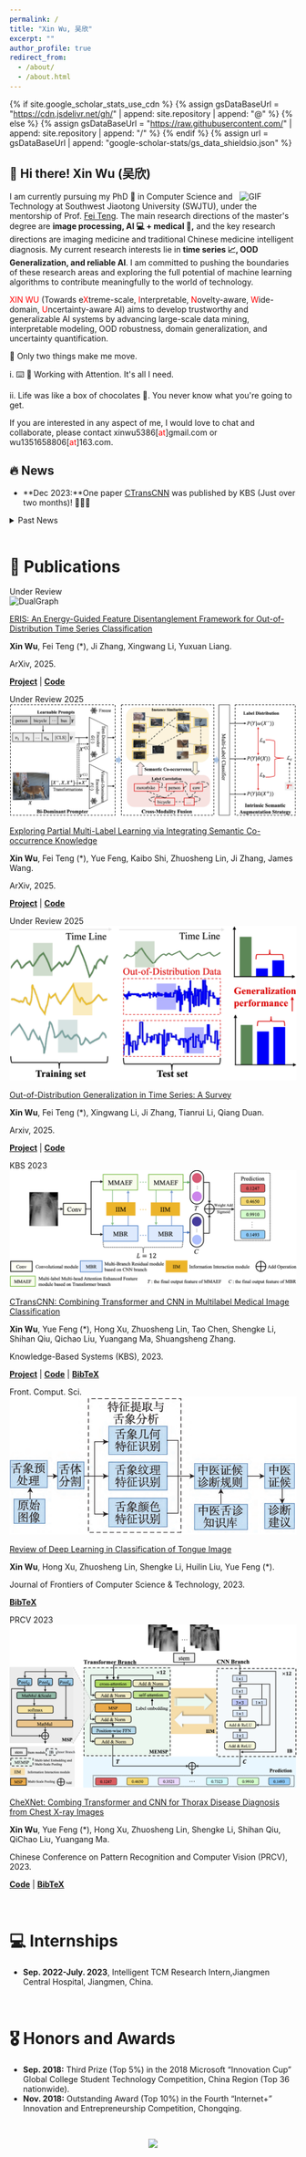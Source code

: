 ```yaml
---
permalink: /
title: "Xin Wu, 吴欣"
excerpt: ""
author_profile: true
redirect_from:
  - /about/
  - /about.html
---
```


{% if site.google_scholar_stats_use_cdn %}
{% assign gsDataBaseUrl = "https://cdn.jsdelivr.net/gh/" | append: site.repository | append: "@" %}
{% else %}
{% assign gsDataBaseUrl = "https://raw.githubusercontent.com/" | append: site.repository | append: "/" %}
{% endif %}
{% assign url = gsDataBaseUrl | append: "google-scholar-stats/gs_data_shieldsio.json" %}

<span class='anchor' id='about-me'></span>

## 👋 Hi there! Xin Wu (吴欣)

<img align="right" alt="GIF" src="https://media.giphy.com/media/LnQjpWaON8nhr21vNW/giphy.gif" width="100" title=" Say HI">

I am currently pursuing my PhD 🔭 in Computer Science and Technology at Southwest Jiaotong University (SWJTU), under the mentorship of Prof. [Fei Teng](https://faculty.swjtu.edu.cn/tengfei). The main research directions of the master's degree are **image processing, AI 💻 + medical 🏥,** and the key research directions are imaging medicine and traditional Chinese medicine intelligent diagnosis. My current research interests lie in **time series 📈, OOD Generalization, and reliable AI**. I am committed to pushing the boundaries of these research areas and exploring the full potential of machine learning algorithms to contribute meaningfully to the world of technology.

<span style="color: red;">XIN WU</span> (Towards e<span style="color: red;">X</span>treme-scale, <span style="color: red;">I</span>nterpretable, <span style="color: red;">N</span>ovelty-aware, <span style="color: red;">W</span>ide-domain, <span style="color: red;">U</span>ncertainty-aware AI) aims to develop trustworthy and generalizable AI systems by advancing large-scale data mining, interpretable modeling, OOD robustness, domain generalization, and uncertainty quantification.

🤔 Only two things make me move.

i. ⌨️ 🧱 Working with Attention. It's all I need.

ii. Life was like a box of chocolates 🍫. You never know what you're going to get.

<!-- iii. ❤️ I like running 🏃‍♀️, eating 🐮, traveling 🏝, and bicycling 🚴. -->

If you are interested in any aspect of me, I would love to chat and collaborate, please contact xinwu5386[<span style="color: red;">at</span>]gmail.com or wu1351658806[<span style="color: red;">at</span>]163.com.
<br>

## 🔥 News
<!-- - **May 2025:**One paper [SCINet](https://wuliwuxin.github.io/SCINetProject/) has been conditionally accepted by TMM! 🎉🎉🎉 -->
- **Dec 2023:**One paper [CTransCNN](https://wuliwuxin.github.io/CTransCNNProject/) was published by KBS (Just over two months)! 🎉🎉🎉

<details>
  <summary>Past News</summary>
    <li><strong>Aug 2023:</strong> One paper accepted to PRCV 2023, see you in Xiamen! 🎉🎉🎉</li>
    <li><strong>Oct 2022:</strong> One paper accepted to Journal of Frontiers of Computer Science and Technology. 🎉🎉🎉</li>
</details>
<br>

# 📝 Publications
<!-- paper 6 -->
<div class='paper-box'>
<div class='paper-box-image'><div><div class="badge">Under Review</div><img src='images/EIRS.png' loading="lazy" alt="DualGraph"></div></div>
<div class='paper-box-text' markdown="1">


[ERIS: An Energy-Guided Feature Disentanglement Framework for Out-of-Distribution Time Series Classification](https://arxiv.org/abs/2508.14134)

**Xin Wu**, Fei Teng (*), Ji Zhang, Xingwang Li, Yuxuan Liang.

ArXiv, 2025.

[**Project**]() | [**Code**]()
</div>
</div>


<!-- paper 5 -->

<div class='paper-box'>
<div class='paper-box-image'><div><div class="badge">Under Review 2025</div><img src='images/SCINet.png' loading="lazy" alt="VectorPainter"></div></div>
<div class='paper-box-text' markdown="1">

[Exploring Partial Multi-Label Learning via Integrating Semantic Co-occurrence Knowledge](http://arxiv.org/abs/2507.05992)

**Xin Wu**, Fei Teng (*), Yue Feng, Kaibo Shi, Zhuosheng Lin, Ji Zhang, James Wang.

ArXiv, 2025.
<!-- [![project](https://img.shields.io/badge/%F0%9F%8F%A0%20Homepage-VectorPainter-orange.svg)](https://hjc-owo.github.io/VectorPainterProject/) -->

<!-- <b><u>TL;DR:</u></b> VectorPainter synthesizes text-guided vector graphics by imitating strokes. -->
<!-- IEEE Transactions on Multimedia (TMM), 2025. -->

[**Project**](https://wuliwuxin.github.io/SCINetProject/) | [**Code**](https://github.com/wuliwuxin/SCINet)
</div>
</div>

<!-- paper 4 -->

<div class='paper-box'>
<div class='paper-box-image'><div><div class="badge">Under Review 2025</div><img src='images/TSOOG.png' loading="lazy" alt="VectorPainter"></div></div>
<div class='paper-box-text' markdown="1">

[Out-of-Distribution Generalization in Time Series: A Survey](https://arxiv.org/abs/2503.13868)

**Xin Wu**, Fei Teng (*), Xingwang Li, Ji Zhang, Tianrui Li, Qiang Duan.

<!-- [![project](https://img.shields.io/badge/%F0%9F%8F%A0%20Homepage-VectorPainter-orange.svg)](https://hjc-owo.github.io/VectorPainterProject/) -->

<!-- <b><u>TL;DR:</u></b> VectorPainter synthesizes text-guided vector graphics by imitating strokes. -->
Arxiv, 2025.

[**Project**](https://tsood-generalization.com/) | [**Code**](https://github.com/tsood-generalization/tsood-generalization.github.io)
</div>
</div>

<!-- paper 3 -->

<div class='paper-box'>
<div class='paper-box-image'><div><div class="badge">KBS 2023</div><img src='images/CTransCNN.png' loading="lazy" alt="DiffSketcher"></div></div>
<div class='paper-box-text' markdown="1">

[CTransCNN: Combining Transformer and CNN in Multilabel Medical Image Classification](https://www.sciencedirect.com/science/article/pii/S0950705123007803)

**Xin Wu**, Yue Feng (*), Hong Xu, Zhuosheng Lin, Tao Chen, Shengke Li, Shihan Qiu, Qichao Liu, Yuangang Ma, Shuangsheng Zhang.

<!-- <b><u>TL;DR:</u></b> DiffSketcher pioneered the use of diffusion models for text-to-vector sketch generation. -->

Knowledge-Based Systems (KBS), 2023.

[**Project**](https://wuliwuxin.github.io/CTransCNNProject/) | [**Code**](https://github.com/wuliwuxin/CTransCNN) | [**BibTeX**](https://scholar.googleusercontent.com/scholar.bib?q=info:_o9ONaHFjEEJ:scholar.google.com/&output=citation&scisdr=ClHYkEj1EIPJvTogxbA:AFWwaeYAAAAAZZYm3bGMd9pFdweNG31xjHWQnP8&scisig=AFWwaeYAAAAAZZYm3VSfz0F7TZLxQfP4Th_3O9Q&scisf=4&ct=citation&cd=-1&hl=zh-CN)
</div>
</div>

<!-- paper 2 -->

<div class='paper-box'>
<div class='paper-box-image'><div><div class="badge">Front. Comput. Sci.</div><img src='images/Review.png' loading="lazy" alt="Inversion-By-Inversion"></div></div>
<div class='paper-box-text' markdown="1">

[Review of Deep Learning in Classification of Tongue Image](https://kns.cnki.net/kcms2/article/abstract?v=vs6GoGUIqCNTlLRE8rAew89_2frASlqBYDW5yBqSuUsLAQGslZ-fE-4I3Qs7SDvrJgFdCKfZ0XAeWVrhW7XXKxFP3wzvJdNuRM3yDy2s6jC4IrWvfwBEVK3iQ8oGTMd9O-MWfwnRkxUpkdeylmPwyw==&uniplatform=NZKPT&language=CHS)

**Xin Wu**, Hong Xu, Zhuosheng Lin, Shengke Li, Huilin Liu, Yue Feng (*).

Journal of Frontiers of Computer Science & Technology, 2023.

[**BibTeX**](http://fcst.ceaj.org/CN/article/getTxtFile.do?fileType=BibTeX&id=3181)
</div>
</div>

<!-- paper 1 -->

<div class='paper-box'>
<div class='paper-box-image'><div><div class="badge">PRCV 2023</div><img src='images/CheXNet.png' loading="lazy" alt="DualGraph"></div></div>
<div class='paper-box-text' markdown="1">

[CheXNet: Combing Transformer and CNN for Thorax Disease Diagnosis from Chest X-ray Images](https://link.springer.com/chapter/10.1007/978-981-99-8558-6_7)

**Xin Wu**, Yue Feng (*), Hong Xu, Zhuosheng Lin, Shengke Li, Shihan Qiu, QiChao Liu, Yuangang Ma.

Chinese Conference on Pattern Recognition and Computer Vision (PRCV), 2023.

[**Code**](https://github.com/wuliwuxin/CheXNet) | [**BibTeX**](https://citation-needed.springer.com/v2/references/10.1007/978-981-99-8558-6_7?format=bibtex&flavour=citation) 
</div>
</div>
<br>

# 💻 Internships
- **Sep. 2022-July. 2023**, Intelligent TCM Research Intern,Jiangmen Central Hospital, Jiangmen, China.
<br>

# 🎖 Honors and Awards
- **Sep. 2018:** Third Prize (Top 5%) in the 2018 Microsoft “Innovation Cup” Global College Student Technology Competition, China Region (Top 36 nationwide).				  
- **Nov. 2018:** Outstanding Award (Top 10%) in the Fourth “Internet+” Innovation and Entrepreneurship Competition, Chongqing.
<br>

<p align="center">
<a href="https://clustrmaps.com/site/1c5dz" title="ClustrMaps">
  <img src="//www.clustrmaps.com/map_v2.png?d=6FW0QP0Be0BDSlZCNbTKuLsEaDGmvRe9Pwxt88fjUVI&cl=ffffff" />
</a>
</p>
<!-- [//]: # (# 📖 Educations)
[//]: # (- *2022.09 - &#40;now&#41;*, Phd student, Beihang University, Beijing. ) -->
<!-- - *2015.09 - 2019.06*, Lorem ipsum dolor sit amet, consectetur adipiscing elit. Vivamus ornare aliquet ipsum, ac tempus justo dapibus sit amet.  -->

<!-- # 💬 Invited Talks
- *2021.06*, Lorem ipsum dolor sit amet, consectetur adipiscing elit. Vivamus ornare aliquet ipsum, ac tempus justo dapibus sit amet. 
- *2021.03*, Lorem ipsum dolor sit amet, consectetur adipiscing elit. Vivamus ornare aliquet ipsum, ac tempus justo dapibus sit amet.  \| [\[video\]](https://github.com/) -->
<!-- 
 <!-- 📒 Projects -->

<!-- project 1 -->

<!-- <div class='paper-box'>
<div class='paper-box-image'><div><div class="project-badge">open source</div><img src='images/PyTorch-SVGRender-cover.png' alt="PyTorch-SVGRender" width="100%"></div></div>
<div class='paper-box-text' markdown="1">
[Pytorch-SVGRender: A Differentiable Rendering Library for SVG Creation](https://ximinng.github.io/PyTorch-SVGRender-project/)

👥 Main Contributors: **Ximing Xing**, Juncheng Hu  -->

<!-- <b><u>TL;DR:</u></b> SVG Differentiable Rendering: Generating vector graphics using neural networks. Support: text-to-SVG, Image-to-SVG, SVG Editing.

<a href="https://ximinng.github.io/PyTorch-SVGRender-project/"><img src="https://img.shields.io/badge/Website-Gitpage-yellow" alt="website"></a>
<a href="https://pytorch-svgrender.readthedocs.io/en/latest/index.html"><img src="https://img.shields.io/badge/DOCS-Readthedocs-purple?logo=readthedocs" alt="docs"></a>
<a href="https://huggingface.co/SVGRender"><img src="https://img.shields.io/badge/SPACE-HuggingFace-ffcc00?logo=huggingface" alt="space"></a> [![](https://img.shields.io/github/stars/ximinng/PyTorch-SVGRender?style=social&label=Code+Stars)](https://github.com/ximinng/PyTorch-SVGRender) -->

<!-- 🌐 [**Project**](https://ximinng.github.io/PyTorch-SVGRender-project/) | 📁 [**Code**](https://github.com/ximinng/PyTorch-SVGRender) | 🤗 [**HuggingFace**](https://huggingface.co/SVGRender) | 📄 [**Docs**](https://pytorch-svgrender.readthedocs.io/en/latest/index.html)
</div>
</div> -->

<!-- # 📑 Professional Activities -->

<!-- - Conference Reviewer

  CVPR 2024, ECCV 2024, NIPS 2024, ACM MM 2024, AAAI 2025, CVPR 2025, SIGGRAPH 2025

- Journal Reviewer

  IJCV, IEEE T-VCG -->


